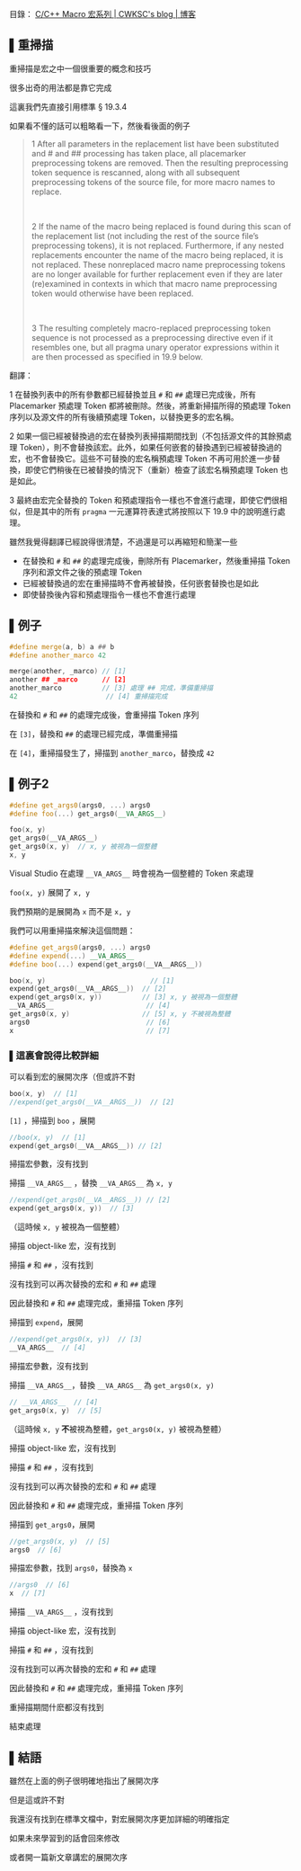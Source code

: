 目錄： <a href="https://cwksc.github.io/C_C++-Macro-宏系列/">C/C++ Macro 宏系列 | CWKSC's blog | 博客</a>

## ▌重掃描

重掃描是宏之中一個很重要的概念和技巧

很多出奇的用法都是靠它完成

這裏我們先直接引用標準 § 19.3.4 

如果看不懂的話可以粗略看一下，然後看後面的例子

> 1 After all parameters in the replacement list have been substituted and # and ## processing has taken place, all placemarker preprocessing tokens are removed. Then the resulting preprocessing token sequence is rescanned, along with all subsequent preprocessing tokens of the source file, for more macro names to replace. 
>
> <br>
>
> 2 If the name of the macro being replaced is found during this scan of the replacement list (not including the rest of the source file’s preprocessing tokens), it is not replaced. Furthermore, if any nested replacements encounter the name of the macro being replaced, it is not replaced. These nonreplaced macro name preprocessing tokens are no longer available for further replacement even if they are later (re)examined in contexts in which that macro name preprocessing token would otherwise have been replaced. 
>
> <br>
>
> 3 The resulting completely macro-replaced preprocessing token sequence is not processed as a preprocessing directive even if it resembles one, but all pragma unary operator expressions within it are then processed as specified in 19.9 below.

翻譯：

1 在替換列表中的所有參數都已經替換並且 `#` 和 `##` 處理已完成後，所有 Placemarker 預處理 Token 都將被刪除。然後，將重新掃描所得的預處理 Token 序列以及源文件的所有後續預處理 Token，以替換更多的宏名稱。

2 如果一個已經被替換過的宏在替換列表掃描期間找到（不包括源文件的其餘預處理 Token），則不會替換該宏。此外，如果任何嵌套的替換遇到已經被替換過的宏，也不會替換它。這些不可替換的宏名稱預處理 Token 不再可用於進一步替換，即使它們稍後在已被替換的情況下（重新）檢查了該宏名稱預處理 Token 也是如此。

3 最終由宏完全替換的 Token 和預處理指令一樣也不會進行處理，即使它們很相似，但是其中的所有 `pragma` 一元運算符表達式將按照以下 19.9 中的說明進行處理。

雖然我覺得翻譯已經說得很清楚，不過還是可以再縮短和簡潔一些

- 在替換和 `#` 和 `##` 的處理完成後，刪除所有 Placemarker，然後重掃描 Token 序列和源文件之後的預處理 Token
- 已經被替換過的宏在重掃描時不會再被替換，任何嵌套替換也是如此
- 即使替換後內容和預處理指令一樣也不會進行處理

## ▌例子

```c++
#define merge(a, b) a ## b
#define another_marco 42

merge(another, _marco) // [1]
another ## _marco      // [2] 
another_marco          // [3] 處理 ## 完成，準備重掃描
42                      // [4] 重掃描完成
```

在替換和 `#` 和 `##` 的處理完成後，會重掃描 Token 序列

在 `[3]`，替換和 `##` 的處理已經完成，準備重掃描

在 `[4]`，重掃描發生了，掃描到 `another_marco`，替換成 `42`

## ▌例子2

```c++
#define get_args0(args0, ...) args0
#define foo(...) get_args0(__VA_ARGS__)

foo(x, y)
get_args0(__VA_ARGS__)
get_args0(x, y)  // x, y 被視為一個整體
x, y
```

Visual Studio 在處理 `__VA_ARGS__` 時會視為一個整體的 Token 來處理

`foo(x, y)` 展開了 `x, y`

我們預期的是展開為 `x` 而不是  `x, y`

我們可以用重掃描來解決這個問題：

```c++
#define get_args0(args0, ...) args0
#define expend(...) __VA_ARGS__
#define boo(...) expend(get_args0(__VA__ARGS__))

boo(x, y)                          // [1]
expend(get_args0(__VA__ARGS__))  // [2]
expend(get_args0(x, y))          // [3] x, y 被視為一個整體
__VA_ARGS__                       // [4]
get_args0(x, y)                  // [5] x, y 不被視為整體
args0                             // [6]
x                                 // [7]
```

### **▌這裏會說得比較詳細**

可以看到宏的展開次序（但或許不對

```c++
boo(x, y)  // [1]
//expend(get_args0(__VA__ARGS__))  // [2]
```

`[1]` ，掃描到 `boo` ，展開

```c++
//boo(x, y)  // [1]
expend(get_args0(__VA__ARGS__)) // [2]
```

掃描宏參數，沒有找到

掃描 `__VA_ARGS__` ，替換 `__VA_ARGS__` 為 `x, y`

```c++
//expend(get_args0(__VA__ARGS__)) // [2]
expend(get_args0(x, y))  // [3]
```

 （這時候 `x, y` 被視為一個整體）

掃描 object-like 宏，沒有找到

掃描 `#` 和 `##` ，沒有找到

沒有找到可以再次替換的宏和 `#` 和 `##` 處理

因此替換和 `#` 和 `##` 處理完成，重掃描 Token 序列

掃描到 `expend`，展開

```c++
//expend(get_args0(x, y))  // [3]
__VA_ARGS__  // [4]
```

掃描宏參數，沒有找到

掃描 `__VA_ARGS__`，替換 `__VA_ARGS__` 為 `get_args0(x, y)`

```c++
// __VA_ARGS__  // [4]
get_args0(x, y)  // [5]
```

（這時候 `x, y` **不**被視為整體，`get_args0(x, y)` 被視為整體）

掃描 object-like 宏，沒有找到

掃描 `#` 和 `##` ，沒有找到

沒有找到可以再次替換的宏和 `#` 和 `##` 處理

因此替換和 `#` 和 `##` 處理完成，重掃描 Token 序列

掃描到 `get_args0`，展開

```c++
//get_args0(x, y)  // [5]
args0  // [6]
```

掃描宏參數，找到 `args0`，替換為 `x`

```c++
//args0  // [6]
x  // [7]
```

掃描 `__VA_ARGS__` ，沒有找到

掃描 object-like 宏，沒有找到

掃描 `#` 和 `##` ，沒有找到

沒有找到可以再次替換的宏和 `#` 和 `##` 處理

因此替換和 `#` 和 `##` 處理完成，重掃描 Token 序列

重掃描期間什麽都沒有找到

結束處理

## ▌結語

雖然在上面的例子很明確地指出了展開次序

但是這或許不對

我還沒有找到在標準文檔中，對宏展開次序更加詳細的明確指定

如果未來學習到的話會回來修改

或者開一篇新文章講宏的展開次序